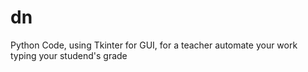 # dn

Python Code, using Tkinter for GUI, for a teacher automate your work typing your studend's grade
